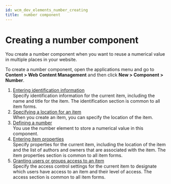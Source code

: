 ```yaml
---
id: wcm_dev_elements_number_creating
title:  number component
---
```


# Creating a number component


You create a number component when you want to reuse a numerical value in multiple places in your website.

To create a number component, open the applications menu and go to **Content > Web Content Management** and then click **New > Component > Number**.

1.  [Entering identification information](../../../content_management_artifacts/common/items_id.md)  
Specify identification information for the current item, including the name and title for the item. The identification section is common to all item forms.
2.  [Specifying a location for an item](../../../content_management_artifacts/common/items_location.md)  
When you create an item, you can specify the location of the item.
3.  [Defining a number](./wcm_dev_elements_number_props.md)  
You use the number element to store a numerical value in this component.
4.  [Entering item properties](../../../content_management_artifacts/common/items_props.md)  
Specify properties for the current item, including the location of the item and the list of authors and owners that are associated with the item. The item properties section is common to all item forms.
5.  [Granting users or groups access to an item](../../../content_management_artifacts/common/grant_access.md)  
Specify the access control settings for the current item to designate which users have access to an item and their level of access. The access section is common to all item forms.
